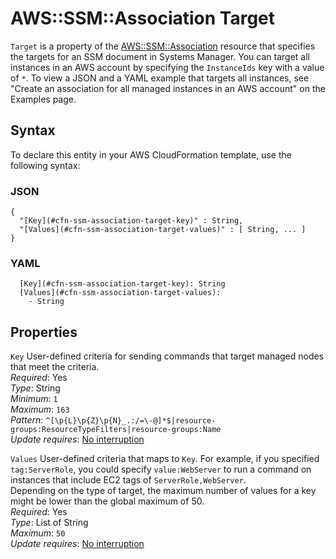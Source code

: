 # AWS::SSM::Association Target<a name="aws-properties-ssm-association-target"></a>

`Target` is a property of the [AWS::SSM::Association](https://docs.aws.amazon.com/AWSCloudFormation/latest/UserGuide/aws-resource-ssm-association.html) resource that specifies the targets for an SSM document in Systems Manager\. You can target all instances in an AWS account by specifying the `InstanceIds` key with a value of `*`\. To view a JSON and a YAML example that targets all instances, see "Create an association for all managed instances in an AWS account" on the Examples page\.

## Syntax<a name="aws-properties-ssm-association-target-syntax"></a>

To declare this entity in your AWS CloudFormation template, use the following syntax:

### JSON<a name="aws-properties-ssm-association-target-syntax.json"></a>

```
{
  "[Key](#cfn-ssm-association-target-key)" : String,
  "[Values](#cfn-ssm-association-target-values)" : [ String, ... ]
}
```

### YAML<a name="aws-properties-ssm-association-target-syntax.yaml"></a>

```
  [Key](#cfn-ssm-association-target-key): String
  [Values](#cfn-ssm-association-target-values):
    - String
```

## Properties<a name="aws-properties-ssm-association-target-properties"></a>

`Key` <a name="cfn-ssm-association-target-key"></a>
User\-defined criteria for sending commands that target managed nodes that meet the criteria\.  
_Required_: Yes  
_Type_: String  
_Minimum_: `1`  
_Maximum_: `163`  
_Pattern_: `^[\p{L}\p{Z}\p{N}_.:/=\-@]*$|resource-groups:ResourceTypeFilters|resource-groups:Name`  
_Update requires_: [No interruption](https://docs.aws.amazon.com/AWSCloudFormation/latest/UserGuide/using-cfn-updating-stacks-update-behaviors.html#update-no-interrupt)

`Values` <a name="cfn-ssm-association-target-values"></a>
User\-defined criteria that maps to `Key`\. For example, if you specified `tag:ServerRole`, you could specify `value:WebServer` to run a command on instances that include EC2 tags of `ServerRole,WebServer`\.  
Depending on the type of target, the maximum number of values for a key might be lower than the global maximum of 50\.  
_Required_: Yes  
_Type_: List of String  
_Maximum_: `50`  
_Update requires_: [No interruption](https://docs.aws.amazon.com/AWSCloudFormation/latest/UserGuide/using-cfn-updating-stacks-update-behaviors.html#update-no-interrupt)
